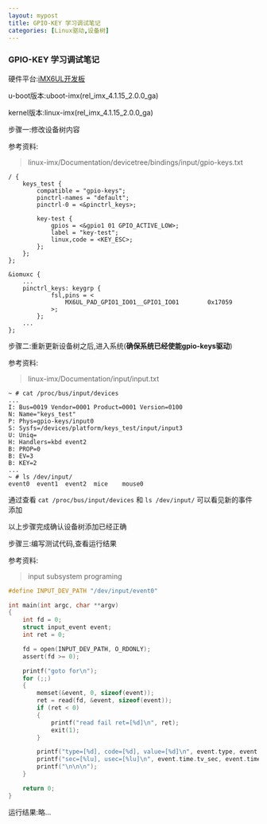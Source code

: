 ```yaml
---
layout: mypost
title: GPIO-KEY 学习调试笔记
categories: [Linux驱动,设备树]
---
```


### GPIO-KEY 学习调试笔记

硬件平台:[iMX6UL开发板](http://www.topeetboard.com/Product/iMX6UL.html)

u-boot版本:uboot-imx(rel_imx_4.1.15_2.0.0_ga)

kernel版本:linux-imx(rel_imx_4.1.15_2.0.0_ga)

步骤一:修改设备树内容

参考资料:
> linux-imx/Documentation/devicetree/bindings/input/gpio-keys.txt

```dts
/ {
    keys_test {
        compatible = "gpio-keys";
        pinctrl-names = "default";
        pinctrl-0 = <&pinctrl_keys>;

        key-test {
            gpios = <&gpio1 01 GPIO_ACTIVE_LOW>;
            label = "key-test";
            linux,code = <KEY_ESC>;
        };
    };
};

&iomuxc {
    ...
    pinctrl_keys: keygrp {
            fsl,pins = <
                MX6UL_PAD_GPIO1_IO01__GPIO1_IO01        0x17059
            >;
        };
    ...
};
```

步骤二:重新更新设备树之后,进入系统(**确保系统已经使能gpio-keys驱动**)

参考资料:
> linux-imx/Documentation/input/input.txt

```shell
~ # cat /proc/bus/input/devices
...
I: Bus=0019 Vendor=0001 Product=0001 Version=0100
N: Name="keys_test"
P: Phys=gpio-keys/input0
S: Sysfs=/devices/platform/keys_test/input/input3
U: Uniq=
H: Handlers=kbd event2
B: PROP=0
B: EV=3
B: KEY=2
...
~ # ls /dev/input/
event0  event1  event2  mice    mouse0
```

通过查看 `cat /proc/bus/input/devices` 和 `ls /dev/input/` 可以看见新的事件添加

以上步骤完成确认设备树添加已经正确

步骤三:编写测试代码,查看运行结果

参考资料:
> input subsystem programing

```c
#define INPUT_DEV_PATH "/dev/input/event0"

int main(int argc, char **argv)
{
    int fd = 0;
    struct input_event event;
    int ret = 0;

    fd = open(INPUT_DEV_PATH, O_RDONLY);
    assert(fd >= 0);

    printf("goto for\n");
    for (;;)
    {
        memset(&event, 0, sizeof(event));
        ret = read(fd, &event, sizeof(event));
        if (ret < 0)
        {
            printf("read fail ret=[%d]\n", ret);
            exit(1);
        }

        printf("type=[%d], code=[%d], value=[%d]\n", event.type, event.code, event.value);
        printf("sec=[%lu], usec=[%lu]\n", event.time.tv_sec, event.time.tv_usec);
        printf("\n\n\n");
    }

    return 0;
}
```

运行结果:略...
